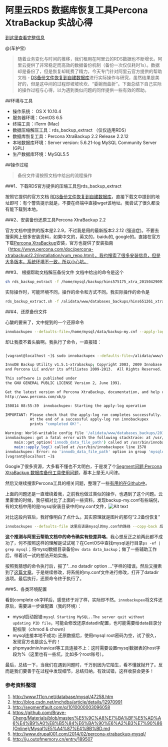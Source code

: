 阿里云RDS 数据库恢复工具Percona XtraBackup 实战心得
===

[到这里查看完整信息](https://app.yinxiang.com/shard/s5/nl/5189159/75fab3c9-de81-4012-bc3c-27ba2c792653/)

@(车护宝)


> 随着业务变化与时间的推移，我们租用在阿里云的RDS数据也不断增长。阿里云提供了非常稳定而高效的数据备份机制（备份一次仅仅耗时1s）。数据却是备份了，但是恢复却耗费了精力，今天专门针对阿里云官方提供的帮助文档 - [DS备份文件恢复到自建数据库](http://help.aliyun.com/knowledge_detail/5973700.html?spm=5176.788314901.3.1.cJEBu8)进行实际操作与研究，虽然结果是美好的，但是这中间的过程却坡坡坎坎、“委婉而曲折”。下面总结下自己实际的操作过程与心得，以为遇到类似问题的同伴提供一些有效的帮助。

##环境与工具

+ 操作系统： OS X 10.10.4
+ 服务器环境：CentOS 6.5
+ 终端工具：iTerm (Mac)
+ 数据压缩解压工具：rds_backup_extract （仅仅适用RDS）
+ 数据库恢复工具：Percona XtraBackup 2.2 Release 2.2.12
+ 本地数据库环境：Server version: 5.6.21-log MySQL Community Server (GPL)
+ 生产数据库环境：MySQL5.5


##操作过程

> 备份文件请按照文档中给出的流程操作

###1、下载RDS官方提供的压缩工具包rds_backup_extract

按照它提供的官方文档 [RDS备份文件恢复到自建数据库](http://help.aliyun.com/knowledge_detail/5973700.html?spm=5176.788314901.3.1.cJEBu8)，直接下载文中提到的地址即可：有个警告提示就是，不要在终端中直接wget该地址。我尝试了很久都没有能下载到本地。

###2、安装备份还原工具Percona XtraBackup 2.2

官方文档中提供的版本是2.2.9，不过我是用的最新版本2.2.12 (强迫症)。不要去搜索网上很多安装资料，如果中文的，英文的，baidu的, google的。直接在官方下载[Percona XtraBackup](https://www.percona.com/downloads/XtraBackup/LATEST/)安装，官方也提供了安装指南（https://www.percona.com/doc/percona-xtrabackup/2.2/installation/yum_repo.html）。我也搜索了很多安装信息，但是大多版本，系统环境不一致，所以小心坑。

###3、 根据帮助文档解压备份文件
文档中给出的命令是这个
```bash
sh rds_backup_extract -f /home/mysql/backup/hins575175_xtra_20150429091224.tar.gz -C /home/mysql/data
```
实际操作时，可能环境不同，操作的命令和方式不同。我实际操作的命令是

```bash
rds_backup_extract.sh -f /alidata/www/databases_backups/hins651261_xtra_20150814021723.tar.gz -C /alidata/www/databases_backups/20150814
```

###4、还原备份文件

心酸的要来了，文中提到的一个还原命令
```bash
innobackupex --defaults-file=/home/mysql/data/backup-my.cnf --apply-log /home/mysql/data
```
却让我摸不着头脑啊。我执行了命令，一直报错：
```bash

[vagrant@localhost ~]$ sudo innobackupex --defaults-file=/alidata/www/databases_backups/20150814/backup-my.cnf --apply-log /alidata/www/databases_backups/20150814/

InnoDB Backup Utility v1.5.1-xtrabackup; Copyright 2003, 2009 Innobase Oy
and Percona LLC and/or its affiliates 2009-2013.  All Rights Reserved.

This software is published under
the GNU GENERAL PUBLIC LICENSE Version 2, June 1991.

Get the latest version of Percona XtraBackup, documentation, and help resources:
http://www.percona.com/xb/p

150814 08:55:39  innobackupex: Starting the apply-log operation

IMPORTANT: Please check that the apply-log run completes successfully.
           At the end of a successful apply-log run innobackupex
           prints "completed OK!".

Warning: World-writable config file '/alidata/www/databases_backups/20150814/backup-my.cnf' is ignored
innobackupex: got a fatal error with the following stacktrace: at /usr/bin/innobackupex line 4545
	main::get_option('innodb_data_file_path') called at /usr/bin/innobackupex line 2631
	main::apply_log() called at /usr/bin/innobackupex line 1578
innobackupex: Error: no 'innodb_data_file_path' option in group 'mysqld' in server configuration file '/alidata/www/databases_backups/20150814/backup-my.cnf' at /usr/bin/innobackupex line 4545.
[vagrant@localhost ~]$
```

Google了很多资源，大多看不懂也不太明白，于是发了个[Segment问题:Percona XtraBackup 数据库备份工具使用问题](http://segmentfault.com/q/1010000003096058)，基本上是无人问津。

然后又继续搜索Percona工具的相关问题，整理了一些[有用的在Github中](https://github.com/Brave-Cheng/Materials/blob/master/%E5%9C%A8%E7%BA%BF%E5%AD%A6%E4%B9%A0%E8%B5%84%E6%BA%90%E6%A2%B3%E7%90%86%28Online%29/Mysql%E5%A4%87%E4%BB%BD.md)。

上面的问题还是一直缠绕着我，之前我也做过类似的操作，也遇到了这个问题。云里雾里的时候，我仔细对比了上面的一些资料，发现backup-my.conf有些端倪，有的文档中用的是mysql安装目录中的my.conf文件，![Alt text](https://app.yinxiang.com/shard/s5/nl/5189159/75fab3c9-de81-4012-bc3c-27ba2c792653//res/36469f6e-997b-4228-81e9-6f010b318aa3/1439548648031.png?resizeSmall&width=832)

对比这段内容后，我好像明白了点什么。其实原理就是图片的那句“2.2备份恢复”

```bash
innobackupex --defaults-file 这里应该是mysql的my.conf的路径 --copy-back 后面就是备份的路径
```

**这个推测与阿里云帮助文档中的命令确实有些差异咯**。我心想反正之前两此都不成功了，何不按照这样的理解是试试呢？在CentOS中查找mysql运行目录`ps -ef | grep mysql`；将mysql数据目录备份`mv data data_backup`；做了一些辅助工作后，带着试一试的想法开始实施。


按照我猜想的命令执行后，报了"...no datadir option ..."字样的错误。然后又搜素到了[这篇文章](http://blog.csdn.net/mchdba/article/details/12970991)。于是继续修改，将系统的my.conf文件进行修改，打开了datadir选项。最后执行，还原命令终于执行了。


###5、各类环境配置

 看到complete ok字样后，感觉终于对了样，实际却不然。`innobackupex`将文件还原后，需要进一步做配置（我的环境）：
+ mysql启动报错:`mysql Starting MySQL..The server quit without updating PID file`，可能会修改还原datadir配置，也可能需要给data目录分配权限（chmod & chown）
+ mysql连接本地不成功: 还原数据后，使用mysql root密码为空，试了很久，发现官方也是这么干的！
+ phpmyadmin/navicat等工具连接不上：这时需要设置mysql数据表的host字段为%（这里也有一些坑，比如多个root账号）。


最后，总结一下，当我们在遇到问题时，千万别因为它陌生，看不懂就抛开了。反而是我们要善于在过程中发现细节，总结归纳，有效试错，这样收获会更多！


### 参考资料整理

1. http://www.111cn.net/database/mysql/47258.htm
2. http://blog.csdn.net/mchdba/article/details/12970991
3. http://segmentfault.com/q/1010000003096058
4. https://github.com/Brave-Cheng/Materials/blob/master/%E5%9C%A8%E7%BA%BF%E5%AD%A6%E4%B9%A0%E8%B5%84%E6%BA%90%E6%A2%B3%E7%90%86(Online)/Mysql%E5%A4%87%E4%BB%BD.md
5. http://www.drupal001.com/2014/02/percona-xtrabackup-mysql/
6. http://ju.outofmemory.cn/entry/189507
